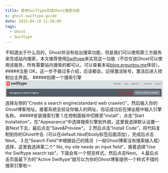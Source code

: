 ```yaml
---
title: 使用Swiftype完成Ghost搜索功能
s: ghost-swiftype-guide
date: 2015-04-18 21:58:00
tags:
  - Ghost
  - Swiftype
---
```

不知道出于什么目的，Ghost并没有给出搜索功能，但是我们可以使用第三方服务来完成站内搜索，本文推荐使用[Swiftype](https://swiftype.com/)来实现这一功能（不仅仅说Ghost可以使用该服务，所有需要站内搜索的都可以，可以查看本站[blog.erguotou.me](blog.erguotou.me)体验）。
#####注册
OK，这一步不做过多介绍，应该都会，记得激活账号，激活后进入控制台主界面。
#####创建一个搜索引擎
![](/images/ghost/swiftype-create-engine.png)
选择左侧的“Create a search engine(standard web crawler)”，然后输入你的Ghost博客地址。接着系统会验证你输入的网址，验证成功后在弹出框中输入引擎名称。
#####安装搜索引擎
1.在控制面板中切换至“install”，点击"Start Installation"。在"Appearance"中选择搜索引擎到外貌，这里我选择默认设置一直Next下去，最后点击"Save&Preview"。
2.然后点击“Install Code”，将代码复制到你的Ghost中去（可以在default.hbs的body标签后面添加），完成后点击Next。
3.在“Search Field”中根据自己的情况（一般Ghost博客没有搜索输入框）选择，这里我选择第二个“ No, my site needs an input field”，接着选择“Use the Swiftype search tab”，下面会有一个预览样式，然后点击Next。
4.最后点击页面最下方的“Active Swiftype”就可以为你的Ghost博客提供一个样式不错的搜索引擎啦～

